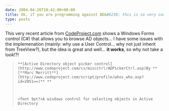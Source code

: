 ```yaml
---
date: 2004-04-26T10:42:00+00:00
title: Ok, if you are programming against AD&#8230; this is so very cool&#8230;
type: posts
---
```

This very recent article from [CodeProject.com](http://www.codeproject.com/) shows a Windows Forms control (C#) that allows you to browse AD objects... I have some issues with the implemenation (mainly: why use a User Control... why not just inherit from TreeView?), but the idea is great and well... **it works**, so why not take a look!?!

<blockquote dir="ltr" style="MARGIN-RIGHT: 0px">

    **[Active Directory object picker control](http://www.codeproject.com/cs/miscctrl/ADPickerCtrl.asp)By **[**Marc Merritt**](http://www.codeproject.com/script/profile/whos_who.asp?id=2851==)** **



    <font 9pt?>A windows control for selecting objects in Active Directory

</blockquote>

